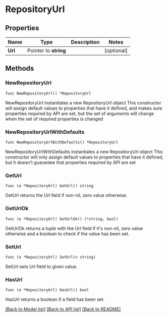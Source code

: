 # RepositoryUrl

## Properties

Name | Type | Description | Notes
------------ | ------------- | ------------- | -------------
**Url** | Pointer to **string** |  | [optional] 

## Methods

### NewRepositoryUrl

`func NewRepositoryUrl() *RepositoryUrl`

NewRepositoryUrl instantiates a new RepositoryUrl object
This constructor will assign default values to properties that have it defined,
and makes sure properties required by API are set, but the set of arguments
will change when the set of required properties is changed

### NewRepositoryUrlWithDefaults

`func NewRepositoryUrlWithDefaults() *RepositoryUrl`

NewRepositoryUrlWithDefaults instantiates a new RepositoryUrl object
This constructor will only assign default values to properties that have it defined,
but it doesn't guarantee that properties required by API are set

### GetUrl

`func (o *RepositoryUrl) GetUrl() string`

GetUrl returns the Url field if non-nil, zero value otherwise.

### GetUrlOk

`func (o *RepositoryUrl) GetUrlOk() (*string, bool)`

GetUrlOk returns a tuple with the Url field if it's non-nil, zero value otherwise
and a boolean to check if the value has been set.

### SetUrl

`func (o *RepositoryUrl) SetUrl(v string)`

SetUrl sets Url field to given value.

### HasUrl

`func (o *RepositoryUrl) HasUrl() bool`

HasUrl returns a boolean if a field has been set.


[[Back to Model list]](../README.md#documentation-for-models) [[Back to API list]](../README.md#documentation-for-api-endpoints) [[Back to README]](../README.md)


